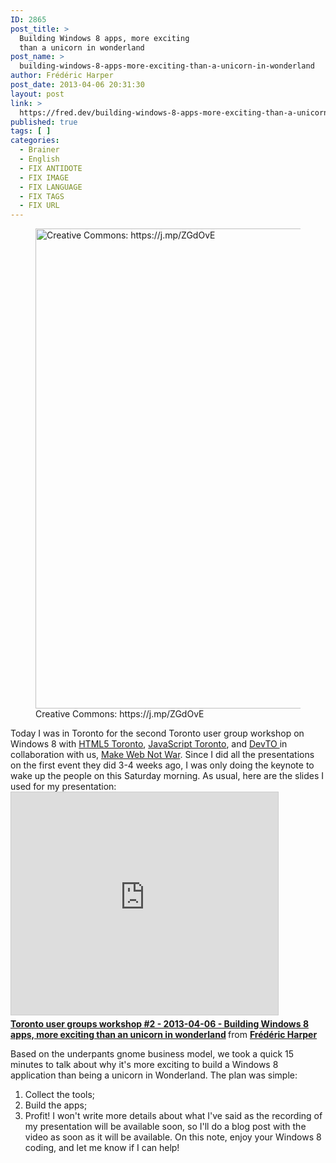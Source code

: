 ```yaml
---
ID: 2865
post_title: >
  Building Windows 8 apps, more exciting
  than a unicorn in wonderland
post_name: >
  building-windows-8-apps-more-exciting-than-a-unicorn-in-wonderland
author: Frédéric Harper
post_date: 2013-04-06 20:31:30
layout: post
link: >
  https://fred.dev/building-windows-8-apps-more-exciting-than-a-unicorn-in-wonderland/
published: true
tags: [ ]
categories:
  - Brainer
  - English
  - FIX ANTIDOTE
  - FIX IMAGE
  - FIX LANGUAGE
  - FIX TAGS
  - FIX URL
---
```

<figure><img src="http://fred.dev/wp-content/uploads/2013/04/2192179302_aa69fd2aab_b.jpg" alt="Creative Commons: https://j.mp/ZGdOvE" width="1024" height="768" /><figcaption>Creative Commons: https://j.mp/ZGdOvE</figcaption></figure> Today I was in Toronto for the second Toronto user group workshop on Windows 8 with <a href="http://htmltoronto.ca/" target="_blank" rel="noopener noreferrer">HTML5 Toronto</a>, <a href="https://www.meetup.com/torontojs/" target="_blank" rel="noopener noreferrer">JavaScript Toronto</a>, and <a href="https://www.devto.ca/" target="_blank" rel="noopener noreferrer">DevTO </a>in collaboration with us, <a href="https://web.archive.org/web/20130628080719/http://www.webnotwar.ca/" target="_blank" rel="noopener noreferrer">Make Web Not War</a>. Since I did all the presentations on the first event they did 3-4 weeks ago, I was only doing the keynote to wake up the people on this Saturday morning. As usual, here are the slides I used for my presentation: <div class="embed rich SlideShare">
  <iframe style="border: 1px solid #CCC; border-width: 1px; margin-bottom: 5px; max-width: 100%;" src="https://www.slideshare.net/slideshow/embed_code/key/Jvwdjx0YG8lLLc" width="427" height="356" frameborder="0" marginwidth="0" marginheight="0" scrolling="no" allowfullscreen="allowfullscreen"> </iframe> <div style="margin-bottom: 5px;">
    <strong> <a title="Toronto user groups workshop #2 - 2013-04-06 - Building Windows 8 apps, more exciting than an unicorn in wonderland" href="https://www.slideshare.net/fredericharper/toronto-user-groups-workshop-2-20130406-building-windows-8-apps-more-exciting-than-an-unicorn-in-wonderland" target="_blank" rel="noopener noreferrer">Toronto user groups workshop #2 - 2013-04-06 - Building Windows 8 apps, more exciting than an unicorn in wonderland</a> </strong> from <strong><a href="https://www.slideshare.net/fredericharper" target="_blank" rel="noopener noreferrer">Frédéric Harper</a></strong>
  </div>
</div>

<p style="text-align: left;">
  Based on the underpants gnome business model, we took a quick 15 minutes to talk about why it's more exciting to build a Windows 8 application than being a unicorn in Wonderland. The plan was simple:
</p>

1.  <span style="line-height: 13px;">Collect the tools;</span>
2.  Build the apps;
3.  Profit! I won't write more details about what I've said as the recording of my presentation will be available soon, so I'll do a blog post with the video as soon as it will be available. On this note, enjoy your Windows 8 coding, and let me know if I can help!